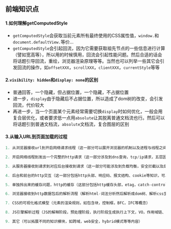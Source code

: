 ## 前端知识点

#### 1.如何理解getComputedStyle

- `getComputedStyle`会获取当前元素所有最终使用的CSS属性值，`window.`和`document.defaultView.`等价...
- `getComputedStyle`会引起回流，因为它需要获取祖先节点的一些信息进行计算（譬如宽高等），所以用的时候慎用，回流会引起性能问题。然后合适的话会将话题引导回流，重绘，浏览器渲染原理等等。当然也可以列举一些其它会引发回流的操作，如`offsetXXX`，`scrollXXX`，`clientXXX`，`currentStyle`等等

#### 2.`visibility: hidden`和`display: none`的区别

- 普通回答，一个隐藏，但占据位置，一个隐藏，不占据位置
- 进一步，`display`由于隐藏后不占据位置，所以造成了dom树的改变，会引发回流，代价较大
- 再进一步，当一个页面某个元素经常需要切换`display`时如何优化，一般会用复合层优化，或者要求低一点用`absolute`让其脱离普通文档流也行。然后可以将话题引到普通文档流，`absolute`文档流，复合图层的区别

#### 3.从输入URL到页面加载的过程

```javascript
1. 从浏览器接收url到开启网络请求线程（这一部分可以展开浏览器的机制以及进程与线程之间的关系）

2. 开启网络线程到发出一个完整的http请求（这一部分涉及到dns查询，tcp/ip请求，五层因特网协议栈等知识）

3. 从服务器接收到请求到对应后台接收到请求（这一部分可能涉及到负载均衡，安全拦截以及后台内部的处理等等）

4. 后台和前台的http交互（这一部分包括http头部、响应码、报文结构、cookie等知识，可以提下静态资源的cookie优化，以及编码解码，如gzip压缩等）

5. 单独拎出来的缓存问题，http的缓存（这部分包括http缓存头部，etag，catch-control等）

6. 浏览器接收到http数据包后的解析流程（解析html-词法分析然后解析成dom树、解析css生成css规则树、合并成render树，然后layout、painting渲染、复合图层的合成、GPU绘制、外链资源的处理、loaded和domcontentloaded等）

7. CSS的可视化格式模型（元素的渲染规则，如包含块，控制框，BFC，IFC等概念）

8. JS引擎解析过程（JS的解释阶段，预处理阶段，执行阶段生成执行上下文，VO，作用域链、回收机制等等）

9. 其它（可以拓展不同的知识模块，如跨域，web安全，hybrid模式等等内容）
```